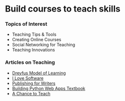 # Build courses to teach skills

### Topics of Interest

- Teaching Tips & Tools
- Creating Online Courses
- Social Networking for Teaching
- Teaching Innovations

### Articles on Teaching

* [Dreyfus Model of Learning](/learning/)
* [I Love Software](/i-love-software/)
* [Publishing for Writers](/publishing-for-writers)
* [Building Python Web Apps Textbook](/web-apps-book)
* [A Chance to Teach](/a-chance-to-teach)
